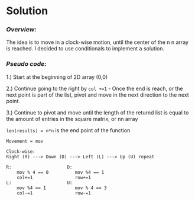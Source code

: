 # Solution

### _Overview:_
The idea is to move in a clock-wise motion, until the center of the 
n  n array is reached.  I decided to use conditionals to implement a solution.

### _Pseudo code:_
1.) Start at the beginning of 2D array  (0,0)<br>

2.) Continue going to the right by `col +=1`
    - Once the end is reach, or the next point is part of the list, pivot and move in the next direction to the next point.<br>

3.) Continue to pivot and move until the length of the returnd list is equal to the amount of entries in the square matrix, or nn array<br>

`len(results) = n*n` is the end point of the function
    
    Movement = mov
    
    Clock-wise:  
    Right (R) ---> Down (D) ---> Left (L) ---> Up (U) repeat
    
    R:                     D:
        mov % 4 == 0          mov %4 == 1
        col+=1                row+=1
    L:                     U:
        mov %4 == 1           mov % 4 == 3
        col-=1                row-=1                